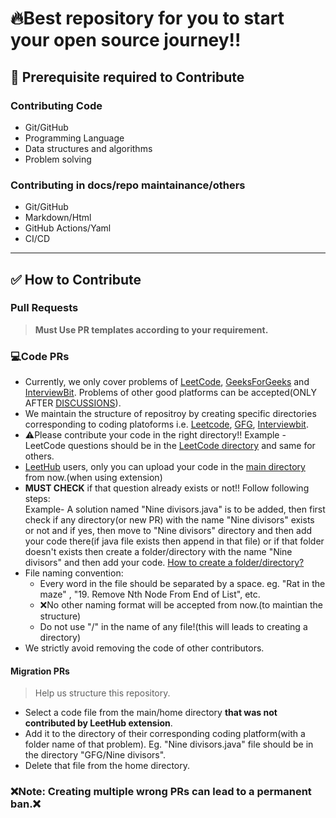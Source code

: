 # 🔥Best repository for you to start your open source journey!!
## 🔼 Prerequisite required to Contribute

### Contributing Code
- Git/GitHub
- Programming Language
- Data structures and algorithms
- Problem solving
 
### Contributing in docs/repo maintainance/others
- Git/GitHub
- Markdown/Html
- GitHub Actions/Yaml
- CI/CD

---

## ✅ How to Contribute

### Pull Requests

> **Must Use PR templates according to your requirement.**
### 💻Code PRs
- Currently, we only cover problems of [LeetCode](https://leetcode.com/problemset/all/), [GeeksForGeeks](https://practice.geeksforgeeks.org/explore?page=1&sortBy=submissions) and [InterviewBit](https://practice.geeksforgeeks.org/explore?page=1&sortBy=submissions). Problems of other good platforms can be accepted(ONLY AFTER [DISCUSSIONS](https://github.com/Sagar0-0/DsA/discussions)).
- We maintain the structure of repositroy by creating specific directories corresponding to coding platoforms i.e. [Leetcode](https://github.com/Sagar0-0/DsA/tree/main/Leetcode), [GFG](https://github.com/Sagar0-0/DsA/tree/main/GFG), [Interviewbit](https://github.com/Sagar0-0/DsA/tree/main/Interviewbit).
- ⚠️Please contribute your code in the right directory!! Example - LeetCode questions should be in the [LeetCode directory](https://github.com/Sagar0-0/DsA/tree/main/Leetcode) and same for others.
- [LeetHub](https://github.com/QasimWani/LeetHub) users, only you can upload your code in the [main directory](https://github.com/Sagar0-0/DsA) from now.(when using extension)
- **MUST CHECK** if that question already exists or not!! Follow following steps:  
Example- A solution named "Nine divisors.java" is to be added, then first check if any directory(or new PR) with the name "Nine divisors" exists or not and if yes, then move to "Nine divisors" directory and then add your code there(if java file exists then append in that file) or if that folder doesn't exists then create a folder/directory with the name "Nine divisors" and then add your code. [How to create a folder/directory?](https://stackoverflow.com/a/34259067/16775065)
- File naming convention: 
  - Every word in the file should be separated by a space. eg. "Rat in the maze" , "19. Remove Nth Node From End of List", etc.
  - ❌No other naming format will be accepted from now.(to maintian the structure)
  - Do not use "/" in the name of any file!(this will leads to creating a directory) 
- We strictly avoid removing the code of other contributors.

#### Migration PRs<!--Not applicable for hacktoberfest-->
> Help us structure this repository.
- Select a code file from the main/home directory **that was not contributed by LeetHub extension**.
- Add it to the directory of their corresponding coding platform(with a folder name of that problem). Eg. "Nine divisors.java" file should be in the directory "GFG/Nine divisors".
- Delete that file from the home directory.

### ❌Note: Creating multiple wrong PRs can lead to a permanent ban.❌

